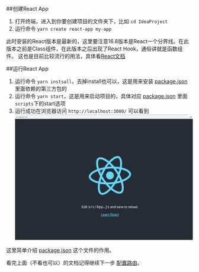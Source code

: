 ##创建React App
1. 打开终端，进入到你要创建项目的文件夹下，比如 `cd IdeaProject`
2. 运行命令 `yarn create react-app my-app`

此时安装的React版本是最新的，这里要注意16.8版本是React一个分界线。在此版本之前是Class组件，在此版本之后出现了React Hook，通俗讲就是函数组件。
这也是目前比较流行的用法，具体看[React文档](https://react.docschina.org)

##运行React App
1. 运行命令 `yarn instsall`，去掉install也可以，这是用来安装 [package.json](package.json) 里面依赖的第三方包的
2. 运行命令 `yarn start`，这是用来启动项目的，具体对应 [package.json](package.json) 里面 `scripts`下的start选项
3. 运行成功在浏览器访问 `http://localhost:3000/` 可以看到![img.png](assets/start.png)

这里简单介绍 [package.json](package.md) 这个文件的作用。  

看完上面（不看也可以）的文档记得继续下一步 [配置路由](route.md)。